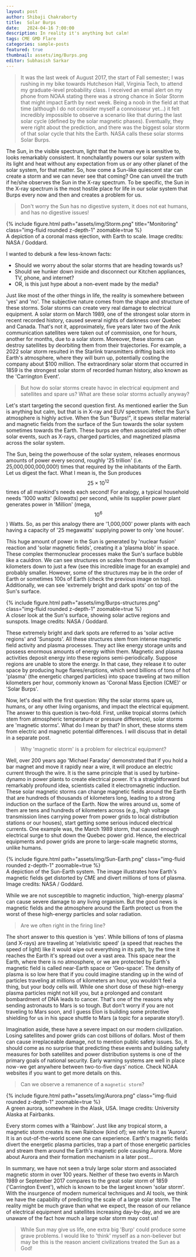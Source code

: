 ```yaml
---
layout: post
author: Shibaji Chakraborty
title:  Solar Burps
date:   2024-04-16 7:00:00
description: In reality it's anything but calm!
tags: CME GMD Flare
categories: sample-posts
featured: true
thumbnail: assets/img/Burps.png
editor: Subhasish Sarkar
---
```

<blockquote>
It was the last week of August 2017, the start of Fall semester; I was rushing in my bike towards Hutcheson Hall, Virginia Tech, to attend my graduate-level probability class. I received an email alert on my phone from NOAA stating there was a strong chance in Solar Storm that might impact Earth by next week. Being a noob in the field at that time (although I do not consider myself a connoisseur yet…) it felt incredibly impossible to observe a scenario like that during the last solar cycle (defined by the solar magnetic phases). Eventually, they were right about the prediction, and there was the biggest solar storm of that solar cycle that hits the Earth. NASA calls these solar storms Solar Burps.
</blockquote>

The Sun, in the visible spectrum, light that the human eye is sensitive to, looks remarkably consistent. It nonchalantly powers our solar system with its light and heat without any expectation from us or any other planet of the solar system, for that matter. So, how come a Sun-like quiescent star can create a storm and we can never see that coming? One can unveil the truth if he/she observes the Sun in the X-ray spectrum. To be specific, the Sun in the X-ray spectrum is the most hostile place for life in our solar system that Burps every now and then and creates a problem for us.

> Don't worry the Sun has no digestive system, it does not eat humans, and has no digestive issues!

<div class="row">
    <div class="col-sm mt-3 mt-md-0">
        {% include figure.html path="assets/img/Storm.png" title="Monitoring" class="img-fluid rounded z-depth-1" zoomable=true %}
    </div>
</div>
<div class="caption">
    A depiction of a coronal mass ejection, with Earth to scale. Image credits: NASA / Goddard.
</div>

I wanted to debunk a few less-known facts:
* Should we worry about the solar storms that are heading towards us?
* Should we hunker down inside and disconnect our Kitchen appliances, TV, phone, and internet?
* OR, is this just hype about a non-event made by the media?

Just like most of the other things in life, the reality is somewhere between 'yes' and 'no'. The subjective nature comes from the shape and structure of these storms. Solar storms can create very real damage to electrical equipment. A solar storm on March 1989, one of the strongest solar storm in recent recorded history, caused several nights of darkness over Quebec and Canada. That's not it, approximately, five years later two of the Anik communication satellites were taken out of commission, one for hours, another for months, due to a solar storm. Moreover, these storms can destroy satellites by deorbiting them from their trajectories. For example, a 2022 solar storm resulted in the Starlink transmitters drifting back into Earth's atmosphere, where they will burn up, potentially costing the company about $100 million. The extraordinary solar storm that occurred in 1859 is the strongest solar storm of recorded human history, also known as the 'Carrington Event'.

> But how do solar storms create havoc in electrical equipment and satellites and spare us? What are these solar storms actually anyway?

Let's start targeting the second question first. As mentioned earlier the Sun is anything but calm, but that is in X-ray and EUV spectrum. Infect the Sun's atmosphere is highly active. When the Sun "Burps!", it spews stellar material and magnetic fields from the surface of the Sun towards the solar system sometimes towards the Earth. These burps are often associated with other solar events, such as X-rays, charged particles, and magnetized plasma across the solar system. 

The Sun, being the powerhouse of the solar system, releases enormous amounts of power every second, roughly '25 trillion' (i.e. 25,000,000,000,000!) times that required by the inhabitants of the Earth. Let us digest the fact. What I mean is, the Sun produces $$25\times10^{12}$$ times of all mankind's needs each second! For analogy, a typical household needs '1000 watts' (kilowatts) per second, while its supplier power plant generates power in 'Million' (mega, $$10^{6}$$) Watts. So, as per this analogy there are '1,000,000' power plants with each having a capacity of '25 megawatts' supplying power to only 'one house'.

This huge amount of power in the Sun is generated by 'nuclear fusion' reaction and 'solar magnetic fields', creating it a 'plasma blob' in space. These complex thermonuclear processes make the Sun's surface bubble like a cauldron. We can see structures on scales from thousands of kilometers down to just a few (see this incredible image for an example) and probably smaller. However, some of the structures may be in the order of Earth or sometimes 100s of Earth (check the previous image on top). Additionally, we can see 'extremely bright and dark spots' on top of the Sun's surface.

<div class="row mt-3">
    <div class="col-sm mt-3 mt-md-0">
        {% include figure.html path="assets/img/Burps-structures.png" class="img-fluid rounded z-depth-1" zoomable=true %}
    </div>
</div>
<div class="caption">
    A closer look at the Sun's surface, showing solar active regions and sunspots. Image credits: NASA / Goddard.
</div>

These extremely bright and dark spots are referred to as 'solar active regions' and 'Sunspots'. All these structures stem from intense magnetic field activity and plasma processes. They act like energy storage units and possess enormous amounts of energy within them. Magnetic and plasma activities deposit energy into these regions semi-periodically. Suppose regions are unable to store the energy. In that case, they release it to outer space by producing huge flares/eruptions, which send billions of tons of hot 'plasma' (the energetic charged particles) into space traveling at two million kilometers per hour, commonly known as 'Coronal Mass Ejection (CME)' or 'Solar Burps'.

Now, let's deal with the first question: Why the solar storms spare us, humans, or any other living organisms, and impact the electrical equipment. The answer to this question is two-fold. First, unlike tropical storms (which stem from atmospheric temperature or pressure difference), solar storms are 'magnetic storms'. What do I mean by that? In short, these storms stem from electric and magnetic potential differences. I will discuss that in detail in a separate post. 

> Why 'magnetic storm' is a problem for electrical equipment?

Well, over 200 years ago 'Michael Faraday' demonstrated that if you hold a bar magnet and move it rapidly near a wire, it will produce an electric current through the wire. It is the same principle that is used by turbine-dynamo in power plants to create electrical power. It's a straightforward but remarkably profound idea, scientists called it electromagnetic induction. These solar magnetic storms can change magnetic fields around the Earth that are hundreds of thousands of kilometers long, leading to a strong induction on the surface of the Earth. Now the wires around us, some of them are tens and hundreds of kilometers across (e.g., high voltage transmission lines carrying power from power grids to local distribution stations or our houses), start getting some serious induced electrical currents. One example was, the March 1989 storm, that caused enough electrical surge to shut down the Quebec power grid. Hence, the electrical equipments and power grids are prone to large-scale magnetic storms, unlike humans.
<div class="row mt-3">
    <div class="col-sm mt-3 mt-md-0">
        {% include figure.html path="assets/img/Sun-Earth.png" class="img-fluid rounded z-depth-1" zoomable=true %}
    </div>
</div>
<div class="caption">
    A depiction of the Sun-Earth system. The image illustrates how Earth's magnetic fields get distorted by CME and divert millions of tons of plasma. Image credits: NASA / Goddard.
</div>

While we are not susceptible to magnetic induction, 'high-energy plasma' can cause severe damage to any living organism. But the good news is magnetic fields and the atmosphere around the Earth protect us from the worst of these high-energy particles and solar radiation.

> Are we often right in the firing line?

The short answer to this question is 'yes'. While billions of tons of plasma (and X-rays) are traveling at 'relativistic speed' (a speed that reaches the speed of light) like it would wipe out everything in its path, by the time it reaches the Earth it's spread out over a vast area. This space near the Earth, where there is no atmosphere, or we are protected by Earth's magnetic field is called near-Earth space or 'Geo-space'. The density of plasma is so low here that if you could imagine standing up in the wind of particles traveling at millions of kilometers an hour, you wouldn't feel a thing, but your body cells will. While one short dose of these high-energy plasma particles might not kill you, but a prolonged and constant bombardment of DNA leads to cancer. That's one of the reasons why sending astronauts to Mars is so tough. But don't worry if you are not traveling to Mars soon, and I guess Elon is building some protective shielding for us in his space shuttle to Mars (a topic for a separate story!).

Imagination aside, these have a severe impact on our modern civilization. Losing satellites and power grids can cost billions of dollars. Most of them can cause irreplaceable damage, not to mention public safety issues. So, it should come as no surprise that predicting these events and building safety measures for both satellites and power distribution systems is one of the primary goals of national security. Early warning systems are well in place now - we get anywhere between two-to-five days' notice. Check NOAA websites if you want to get more details on this.

> Can we observe a remanence of a `magnetic storm`?
<div class="row mt-3">
    <div class="col-sm mt-3 mt-md-0">
        {% include figure.html path="assets/img/Aurora.png" class="img-fluid rounded z-depth-1" zoomable=true %}
    </div>
</div>
<div class="caption">
    A green aurora, somewhere in the Alask, USA. Image credits: University Alaska at Fairbanks.
</div>

Every storm comes with a 'Rainbow'. Just like any tropical storm, a magnetic storm creates its own Rainbow (kind of); we refer to it as 'Aurora'. It is an out-of-the-world scene one can experience. Earth's magnetic fields divert the energetic plasma particles, trap a part of those energetic particles and stream them around the Earth's magnetic pole causing Aurora. More about Aurora and their formation mechanism in a later post…

In summary, we have not seen a truly large solar storm and associated magnetic storm in over 100 years. Neither of these two events in March 1989 or September 2017 compares to the great solar storm of 1859 ('Carrington Event'), which is known to be the largest known 'solar storm'. With the insurgence of modern numerical techniques and AI tools, we think we have the capability of predicting the scale of a large solar storm. The reality might be much grave than what we expect, the reason of our reliance of electrical equipment and satellites increasing day-by-day, and we are unaware of the fact how much a large solar storm may cost us!

<blockquote>
While Sun may give us life, one extra big 'Burp' could produce some grave problems. I would like to 'think' myself as a non-believer but may be this is the reason ancient civilizations treated the Sun as a God!
</blockquote>